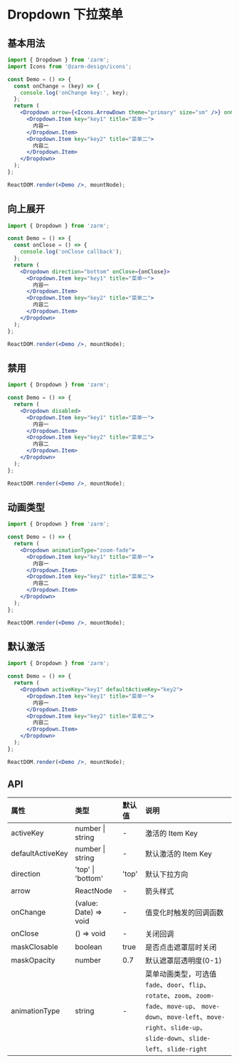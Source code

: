 # Dropdown 下拉菜单

## 基本用法

```jsx
import { Dropdown } from 'zarm';
import Icons from '@zarm-design/icons';

const Demo = () => {
  const onChange = (key) => {
    console.log('onChange key:', key);
  };
  return (
    <Dropdown arrow={<Icons.ArrowDown theme="primary" size="sm" />} onChange={onChange}>
      <Dropdown.Item key="key1" title="菜单一">
        内容一
      </Dropdown.Item>
      <Dropdown.Item key="key2" title="菜单二">
        内容二
      </Dropdown.Item>
    </Dropdown>
  );
};

ReactDOM.render(<Demo />, mountNode);
```

## 向上展开

```jsx
import { Dropdown } from 'zarm';

const Demo = () => {
  const onClose = () => {
    console.log('onClose callback');
  };
  return (
    <Dropdown direction="bottom" onClose={onClose}>
      <Dropdown.Item key="key1" title="菜单一">
        内容一
      </Dropdown.Item>
      <Dropdown.Item key="key2" title="菜单二">
        内容二
      </Dropdown.Item>
    </Dropdown>
  );
};

ReactDOM.render(<Demo />, mountNode);
```

## 禁用

```jsx
import { Dropdown } from 'zarm';

const Demo = () => {
  return (
    <Dropdown disabled>
      <Dropdown.Item key="key1" title="菜单一">
        内容一
      </Dropdown.Item>
      <Dropdown.Item key="key2" title="菜单二">
        内容二
      </Dropdown.Item>
    </Dropdown>
  );
};

ReactDOM.render(<Demo />, mountNode);
```

## 动画类型

```jsx
import { Dropdown } from 'zarm';

const Demo = () => {
  return (
    <Dropdown animationType="zoom-fade">
      <Dropdown.Item key="key1" title="菜单一">
        内容一
      </Dropdown.Item>
      <Dropdown.Item key="key2" title="菜单二">
        内容二
      </Dropdown.Item>
    </Dropdown>
  );
};

ReactDOM.render(<Demo />, mountNode);
```

## 默认激活

```jsx
import { Dropdown } from 'zarm';

const Demo = () => {
  return (
    <Dropdown activeKey="key1" defaultActiveKey="key2">
      <Dropdown.Item key="key1" title="菜单一">
        内容一
      </Dropdown.Item>
      <Dropdown.Item key="key2" title="菜单二">
        内容二
      </Dropdown.Item>
    </Dropdown>
  );
};

ReactDOM.render(<Demo />, mountNode);
```

## API

| 属性             | 类型                  | 默认值 | 说明                                                                                                                                                                                  |
| :--------------- | :-------------------- | :----- | :------------------------------------------------------------------------------------------------------------------------------------------------------------------------------------ |
| activeKey        | number \| string      | -      | 激活的 Item Key                                                                                                                                                                       |
| defaultActiveKey | number \| string      | -      | 默认激活的 Item Key                                                                                                                                                                   |
| direction        | 'top' \| 'bottom'     | 'top'  | 默认下拉方向                                                                                                                                                                          |
| arrow            | ReactNode             | -      | 箭头样式                                                                                                                                                                              |
| onChange         | (value: Date) => void | -      | 值变化时触发的回调函数                                                                                                                                                                |
| onClose          | () => void            | -      | 关闭回调                                                                                                                                                                              |
| maskClosable     | boolean               | true   | 是否点击遮罩层时关闭                                                                                                                                                                  |
| maskOpacity      | number                | 0.7    | 默认遮罩层透明度(0-1)                                                                                                                                                                 |
| animationType    | string                | -      | 菜单动画类型，可选值 `fade`、`door`、`flip`、`rotate`、`zoom`、`zoom-fade`、`move-up`、 `move-down`、`move-left`、`move-right`、`slide-up`、`slide-down`、`slide-left`、`slide-right` |
